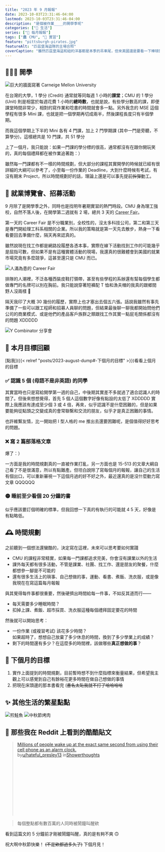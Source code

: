 ```yaml
---
title: "2023 年 9 月報報"
date: 2023-10-03T23:31:46-04:00
lastmod: 2023-10-03T23:31:46-04:00
description: "是個被作業____的開學季呢"
categories: ["🍫 生活"]
series: ["📰 每月報報"]
tags: ["🏛 CMU", "👔 實習"]
feature: "pittsburgh-pirates.jpg"
featureAlt: "匹茲堡海盜隊的主場合照"
coverCaption: "雖然匹茲堡海盜和紐約洋基都是本季的吊車尾，但來美國還是要看一下棒球的吧！"
---
```


## 🧑🏻‍🏫 開學

![巨大的牆面寫著 Carneige Mellon University](cmu-tepper-wall.jpg)

在台灣的大學，1 學分 (Credit) 通常就等同每週 1 小時的**課堂**；CMU 的 1 學分 (Unit) 則是相當於每週花費 1 小時的**總時數**，也就是說，有些學分數高的課，即便課堂時間非常少，相對的寫作業和唸書的時間就會多一點。另外我念的 MSE 這個學程有很多 Mini 課，也就是把一個學期再切成兩半，然後課程長度只有半個學期。

而我這個學期上下半的 Mini 各有 4 門課，加上 2 門學期課 (其中一門是旁聽，不算學分)，這樣總共是 10 門課，共 51 學分

上了一個月，我只能說：如果一門課的學分標的很高，通常都沒有在跟你開玩笑的，真的每個禮拜都在被作業追著跑：）

雖然每一門課都有不一樣的時間規劃，但大部分的課程其實開學的時候就已經有很詳細的大綱可以參考了，小至每一份作業的 Deadline，大到什麼時候有考試，有沒有期末 Project，所以時間規劃好的話，理論上還是可以事先提前~~拆彈~~動工。

## 🎪 就業博覽會、招募活動

9 月除了是開學季之外，同時也是找明年暑期實習的熱門時段。CMU 身為理工強校，自然不落人後，在開學第二週就有 2 場，總共 3 天的 <abbr title="就業博覽會">Career Fair</abbr>。

第一天的 Career Fair 是不分職業別，全校性的，沒太多科技公司，第二和第三天是專門開給理工科系相關的企業。所以我的策略就是第一天先去散步，熱身一下看看要回去準備什麼，隔天再來認真的。

雖然說現在找工作都是網路投履歷各憑本事，實際在線下活動找到工作的可能幾乎是屈指可數，但如果不是有這種實體活動的現場，我還真的很難體會到美國的就業市場究竟有多麼競爭，這甚至還只是 CMU 而已。

![人滿為患的 Career Fair](career-fair.jpg "匹村最大~~人肉~~市場開張")

排隊的人潮裡，不泛各種西裝皮鞋打領帶，甚至有些學程的系辦還有幫每個學生都做專門的名牌可以別在胸前。我只能說穿著短褲配 T 恤和漁夫帽的我真的跟鄉間野人沒兩樣 🤡

隔天我印了大概 30 幾份的履歷，實際上也才塞出去個五六張。話說我雖然有事先準備了一些可以跟工程師和招募人員聊的問題，但結果最後聊一聊我都開始問他們公司的商業模式、或是他們的產品客戶族群之類跟找工作其實一點屁毛關係都沒有的問題 XDDDDD

![Y Combinator 分享會](y-combinator.jpg "學校的新創育成中心邀請了全世界最大的新創孵化器公司——Y Combinator 來分享創業的心路歷程<br/>當時我還 po 了一則限時動態：如果沒人要聘我去工作，我一言不合就直接創業 XDDDD<br/>雖然是有點半開玩笑，但以後自己會不會創業其實也很難說")

## 🎯 本月目標回顧

[點我]({{< relref "posts/2023-august-dump#-下個月的目標" >}})看看上個月的目標

### ✅ 認識 5 個 (母語不是非英語) 的同學

其實當時也只是寫給開學第一週的自己，中後期其實差不多就過了適合認識人的時間了。但後來想想覺得，首先 5 個人這個數字好像有點設的太低了 XDDDDD 實際上我應該有達成至少個 3 或 4 倍，再來，似乎認識不是什麼困難的，但是如果要能夠從點頭之交變成真的會常聯繫和交流的朋友，似乎才是真正困難的事情。

也許維繫友情，比一開始把 I 型人格的 me 推出去還要困難呢，是個值得好好思考的問題。

### ❌ 寫 2 篇部落格文章

爆了：）

一方面是我的時間規劃真的一直被作業打亂，另一方面也是 15-513 的文章大綱自己看了不是很滿意，所以有點難產。但坦白說除了寫每個月的報報，讓自己的生活有個出口，可以重新審視一下這個月過的好不好之外，最近還真的是沒什麼動力寫文章 QQQQQQ

### 🟡 睡前至少看個 20 分鐘的書

似乎應該要訂個明確的標準，但我回想一下真的有執行的可能就 4 5 天，好像是有點略低。

## 🕰️ 時間規劃

之前聽到一個想法還蠻酷的，決定寫在這裡，未來可以思考要如何實踐

- CMU 的課程非常精實，如果每一門課都追求完美，你會沒有課業以外的生活
- 課外每天都有很多活動，不管是課業、社團、找工作、還是朋友的聚餐，什麼都想參一腳是不可能的
- 還有很多生活上的瑣事、自己想做的事，運動、看書、煮飯、洗衣服，或是像我現在在寫這篇每月報報

與其覺得每件事都很重要，然後硬擠出時間給每一件事，不如反其道而行——

- 每天需要多少睡眠時間？
- 扣掉上課、煮飯、超市採買、洗衣服這種每個禮拜固定要花的時間

然後就可以開始思考：

- 一份作業 (或複習考試) 該花多少時間？<br/>如果超時了，想想自己放棄了多少休息的時間，換到了多少學業上的成績？
- 剩下的時間還有多少？在這麼多的時間裡，該做哪些**真正想做的事**？

## 🎯 下個月的目標

1. 實作上面提到的時間規劃，目前暫時想不到什麼指標來衡量結果，但希望我主觀上可以感覺到自己有餘裕花更多時間在做自己想做的事情
2. 把現在床頭邊的那本書看完 (~~書名太恥我就不打了哈哈哈哈~~

## ✨ 其他生活的繁星點點

![煎鮭魚](salmon.jpg "鮭魚！我煎的！！<br/>感謝我的室友 HW 飲食十分健康，跟著他下廚我的廚藝似乎也進步了不少")
![中秋節烤肉](bbq.jpg "結論就是：只要真的很想烤肉，就會激發提早趕完作業的本能")

## 👻 那些我在 Reddit 上看到的酷酷貼文

<!-- {{/* {{< reddit sub="Showerthoughts" id="13eicwv/millions_of_people_wake_up_at_the_exact_same" >}}  */}} -->

<blockquote class="reddit-embed-bq" style="height:240px" data-embed-height="240"><a href="https://www.reddit.com/r/Showerthoughts/comments/13eicwv/millions_of_people_wake_up_at_the_exact_same/">Millions of people wake up at the exact same second from using their cell phone as an alarm clock.</a><br> by<a href="https://www.reddit.com/user/hateful_presley13/">u/hateful_presley13</a> in<a href="https://www.reddit.com/r/Showerthoughts/">Showerthoughts</a></blockquote><script async="" src="https://embed.reddit.com/widgets.js" charset="UTF-8"></script>

> 每個整點都有數百萬的人同時被鬧鐘叫醒欸

看到這篇文的 5 分鐘前才剛被鬧鐘叫醒，真的是有夠不爽 🙃

祝大啊中秋節快樂！ ~~(不是欸都過多久了)~~ 下個月見！

